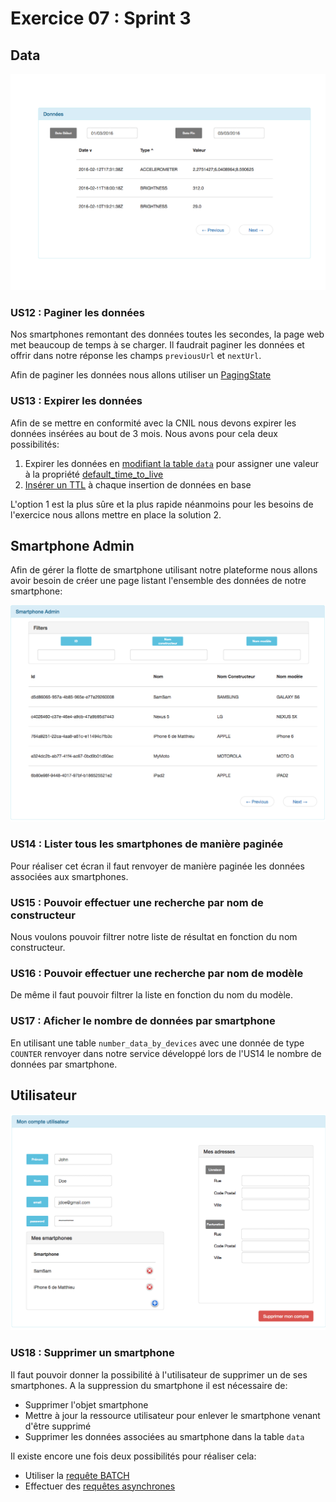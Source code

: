 # Exercice 07 : Sprint 3

## Data

![Smartphone Data v3](https://raw.githubusercontent.com/mNantern/formation-cassandra/master/exercices/data/media/smartphone_data3.png)

### US12 : Paginer les données

Nos smartphones remontant des données toutes les secondes, la page web met beaucoup de temps à se charger. Il faudrait paginer les données et offrir dans notre réponse les champs `previousUrl` et `nextUrl`.

Afin de paginer les données nous allons utiliser un [PagingState](http://docs.datastax.com/en/drivers/java/3.0/index.html)

### US13 : Expirer les données

Afin de se mettre en conformité avec la CNIL nous devons expirer les données insérées au bout de 3 mois.
Nous avons pour cela deux possibilités:
1. Expirer les données en [modifiant la table `data`](http://docs.datastax.com/en/cql/3.3/cql/cql_reference/alter_table_r.html) pour assigner une valeur à la propriété [default_time_to_live](http://docs.datastax.com/en/cql/3.3/cql/cql_reference/tabProp.html)
2. [Insérer un TTL](http://docs.datastax.com/en/cql/3.3/cql/cql_reference/insert_r.html?scroll=refInsert__timestamp_ttl) à chaque insertion de données en base

L'option 1 est la plus sûre et la plus rapide néanmoins pour les besoins de l'exercice nous allons mettre en place la solution 2.

## Smartphone Admin

Afin de gérer la flotte de smartphone utilisant notre plateforme nous allons avoir besoin de créer une page listant l'ensemble des données de notre smartphone:

![Smartphone Admin](https://raw.githubusercontent.com/mNantern/formation-cassandra/master/exercices/data/media/smartphone_admin.png)

### US14 : Lister tous les smartphones de manière paginée

Pour réaliser cet écran il faut renvoyer de manière paginée les données associées aux smartphones.

### US15 : Pouvoir effectuer une recherche par nom de constructeur

Nous voulons pouvoir filtrer notre liste de résultat en fonction du nom constructeur.

### US16 : Pouvoir effectuer une recherche par nom de modèle

De même il faut pouvoir filtrer la liste en fonction du nom du modèle.

### US17 : Aficher le nombre de données par smartphone

En utilisant une table `number_data_by_devices` avec une donnée de type `COUNTER` renvoyer dans notre service développé lors de l'US14 le nombre de données par smartphone.

## Utilisateur

![User detais v3](https://raw.githubusercontent.com/mNantern/formation-cassandra/master/exercices/data/media/user3.png)

### US18 : Supprimer un smartphone

Il faut pouvoir donner la possibilité à l'utilisateur de supprimer un de ses smartphones.
A la suppression du smartphone il est nécessaire de:
* Supprimer l'objet smartphone
* Mettre à jour la ressource utilisateur pour enlever le smartphone venant d'être supprimé
* Supprimer les données associées au smartphone dans la table `data`

Il existe encore une fois deux possibilités pour réaliser cela:
* Utiliser la [requête BATCH](http://docs.datastax.com/en/developer/java-driver/3.0/java-driver/reference/batch-statements.html)
* Effectuer des [requêtes asynchrones](https://lostechies.com/ryansvihla/2014/08/28/cassandra-batch-loading-without-the-batch-keyword/)
